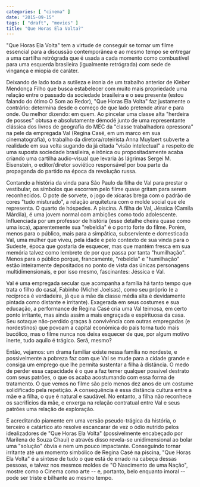 ```yaml
---
categories: [ "cinema" ]
date: "2015-09-15"
tags: [ "draft", "movies" ]
title: "Que Horas Ela Volta?"
---
```

"Que Horas Ela Volta" tem a virtude de conseguir se tornar um filme
essencial para a discussão contemporânea e ao mesmo tempo se entregar a
uma cartilha retrógrada que é usada a cada momento como combustível
para uma esquerda brasileira (igualmente retrógrada) com sede de
vingança e miopia de caráter.

Deixando de lado toda a sutileza e ironia de um trabalho anterior de
Kleber Mendonça Filho que busca estabelecer com muito mais propriedade
uma relação entre o passado da sociedade brasileira e o seu presente
(estou falando do ótimo O Som ao Redor), "Que Horas Ela Volta"
faz justamente o contrário: determina desde o começo de que lado
pretende atirar e para onde. Ou melhor dizendo: em quem. Ao pincelar
uma classe alta "herdeira de posses" obtusa e absolutamente démodé
junto de uma representante clássica dos livros de geografia do MEC da
"classe trabalhadora opressora" na pele da empregada Val (Regina Casé,
em um marco em sua cinematografia), o trabalho da diretora/roteirista Anna
Muylaert subverte a realidade em sua volta sugando da já citada "visão
intelectual" a respeito de uma suposta sociedade brasileira, e irônica ou
propositadamente acaba criando uma cartilha audio-visual que levaria às
lágrimas Sergei M. Eisenstein, o editor/diretor soviético responsável
por boa parte da propaganda do partido na época da revolução russa.

Contando a história da vinda para São Paulo da filha de Val para prestar
o vestibular, os símbolos que escorrem pelo filme quase gritam para serem
reconhecidos. O pote de sorvete, o jogo de xícaras brega com o padrão
de cores "tudo misturado", a relação arquitetura com o molde social
que ele representa. O quarto de hóspedes. A piscina. A filha de Val,
Jéssica (Camila Márdila), é uma jovem normal com ambições como todo
adolescente. Influenciada por um professor de história (esse detalhe
cheira quase como uma isca), aparentemente sua "rebeldia" é o ponto
forte do filme. Porém, menos para o público, mais para a simpática,
subserviente e domesticada Val, uma mulher que viveu, pela idade e pelo
contexto de sua vinda para o Sudeste, época que gostaria de esquecer,
mas que mantém fresca em sua memória talvez como lembrete de por que
passa por tanta "humilhação". Menos para o público porque, francamente,
"rebeldia" e "humilhação" estão inteiramente depositados no ponto
de vista das únicas personagens multidimensionais, e por isso mesmo,
fascinantes: Jéssica e Val.

Val é uma empregada secular que acompanha a família há tanto tempo
que trata o filho do casal, Fabinho (Michel Joelsas), como seu próprio
(e a recíproca é verdadeira, já que a mãe da classe média alta
é devidamente pintada como distante e irritante). Exagerada em seus
costumes e sua educação, a performance de Regina Casé cria uma Val
teimosa, em certo ponto irritante, mas ainda assim a mais engraçada e
espirituosa da casa. Seu sotaque não-perdido graças à convivência
com outras empregadas (e nordestinos) que povoam a capital econômica
do país torna tudo mais bucólico, mas o filme nunca nos deixa esquecer
de que, por algum motivo inerte, tudo aquilo é trágico. Será, mesmo?

Então, vejamos: um drama familiar existe nessa família no nordeste,
e possivelmente a pobreza faz com que Val se mude para a cidade grande
e consiga um emprego que lhe permita sustentar a filha à distância. O
medo de perder essa capacidade é o que a faz temer qualquer possível
destrato com seus patrões, o que os acaba acostumando com essa forma de
tratamento. O que vemos no filme são pelo menos dez anos de um costume
solidificado pela repetição. A consequência é essa distância cultura
entre a mãe e a filha, o que é natural e saudável. No entanto, a
filha não reconhece os sacrifícios da mãe, e enxerga na relação
contratual entre Val e seus patrões uma relação de exploração.

E acreditando piamente em uma versão pseudo-trágica da história,
o terceiro e catártico ato resolve escancarar de vez o ódio nutrido
pelos idealizadores de "Que Horas Ela Volta" (possivelmente encabeçado
por Marilena de Souza Chaui) e através disso revela-se unidimensional
ao bolar uma "solução" óbvia e nem um pouco impactante. Conseguindo
tornar irritante até um momento simbólico de Regina Casé na piscina,
"Que Horas Ela Volta" é a síntese de tudo o que está de errado na
cabeça dessas pessoas, e talvez nos mesmos moldes de "O Nascimento
de uma Nação", mostre como o Cinema como arte -- e, portanto, belo
enquanto imoral -- pode ser triste e bilhante ao mesmo tempo.
